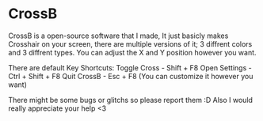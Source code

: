 # CrossB
CrossB is a open-source software that I made, It just basicly makes Crosshair on your screen,
there are multiple versions of it; 3 diffrent colors and 3 diffrent types.
You can adjust the X and Y position however you want.

There are default Key Shortcuts:
Toggle Cross - Shift + F8
Open Settings - Ctrl + Shift + F8
Quit CrossB - Esc + F8
(You can customize it however you want)

There might be some bugs or glitchs so please report them :D
Also I would really appreciate your help <3
